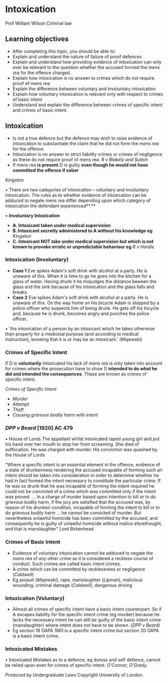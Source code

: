 # Intoxication

Prof William Wilson Criminal law

## Learning objectives

- After completing this topic, you should be able to:
- Explain and understand the nature of failure of proof defences
- Explain and understand how providing evidence of intoxication can only ever be relevant to the question whether the accused formed the mens rea for the offence charged.
- Explain how intoxication is no answer to crimes which do not require proof of mens rea
- Explain the difference between voluntary and involuntary intoxication
- Explain how voluntary intoxication is relevant only with respect to crimes of basic intent
- Understand and explain the difference between crimes of specific intent and crimes of basic intent.

## Intoxication

- Is not a true defence but the defence may wish to raise evidence of intoxication to substantiate the claim that he did not form the *mens rea* for the offence.
- Intoxication is no answer to strict liability crimes or crimes of negligence as these do not require proof of mens rea. *R v Blakely and Sutton*
- If mens rea **is present** D is guilty **even though he would not have committed the offence if sober**

*Kingston*

• There are two categories of intoxication – voluntary and involuntary intoxication. The rules as to whether evidence of intoxication can be adduced to negate mens rea differ depending upon which category of intoxication the defendant experienced**.**

 • **Involuntary Intoxication**

- **A. Intoxicant taken under medical supervision**
- **B. Intoxicant secretly administered to A without his knowledge eg** *Kingston*
- **C. Intoxicant NOT take under medical supervision but which is not known to provoke erratic or unpredictable behaviour eg** *R v Hardie*

### Intoxication (Involuntary)

- **Case 1** Eve spikes Adam's soft drink with alcohol at a party. He is unaware of this. When it is time to go he goes into the kitchen for a glass of water. Having drunk it he misjudges the distance beween the glass and the sink because of his intoxication and the glass falls and breaks.
- **Case 2** Eve spikes Adam's soft drink with alcohol at a party. He is unaware of this. On the way home on his bicycle Adam is stopped by a police officer who suspects him of being drunk. He gets off his bicycle and, because he is drunk, becomes angry and punches the police officer.

• 'the intoxication of a person by an intoxicant which he takes otherwise than properly for a medicinal purpose (and according to medical instruction), knowing that it is or may be an intoxicant.' (*Majewski*)

### Crimes of Specific Intent

If D is **voluntarily** intoxicated his lack of *mens rea* is only taken into account for crimes where the prosecution have to show D **intended to do what he did and intended the consequences**. These are known as crimes of specific intent.

*Crimes of Specific Intent* 

- *Murder*
- *Attempt*
- *Theft*
- *Causing grievous bodily harm with intent*

### *DPP v Beard* [1920] AC 479

• House of Lords The appellant whilst intoxicated raped young girl and put his hand over her mouth to stop her from screaming. She died of suffocation. He was charged with murder. His conviction was quashed by the House of Lords

"Where a specific intent is an essential element in the offence, evidence of a state of drunkenness rendering the accused incapable of forming such an intent should be taken into consideration in order to determine whether he had in fact formed the intent necessary to constitute the particular crime. If he was so drunk that he was incapable of forming the intent required he could not be convicted of a crime which was committed only if the intent was proved. ... In a charge of murder based upon intention to kill or to do grievous bodily harm, if the jury are satisfied that the accused was, by reason of his drunken condition, incapable of forming the intent to kill or to do grievous bodily harm ... he cannot be convicted of murder. But nevertheless unlawful homicide has been committed by the accused, and consequently he is guilty of unlawful homicide without malice aforethought, and that is manslaughter" Lord Birkenhead

### Crimes of Basic Intent

- Evidence of voluntary intoxication cannot be adduced to negate the *mens rea* of any other crime as it is considered a reckless course of conduct. Such crimes are called basic intent crimes.
- A crime which can be committed by recklessness or negligence (*Caldwell*)
- Eg assault (*Majewski*), rape, manslaughter (*Lipman*), malicious wounding, criminal damage (*Caldwell*), dangerous driving

### Intoxication (Voluntary)

- Almost all crimes of specific intent have a basic intent counterpart. So if A escapes liability for the specific intent crime (eg murder) because he lacks the necessary intent he can still be guilty of the basic intent crime (manslaughter) where intent does not have to be shown. (*DPP v Beard)*
- Eg section 18 OAPA 1861 is a specific intent crime but section 20 OAPA is a basic intent crime.

### Intoxicated Mistakes

• Intoxicated Mistakes as to a defence, eg duress and self defence, cannot be relied upon even for crimes of specific intent. *O'Connor, O'Grady.*

Produced by Undergraduate Laws Copyright University of London.
